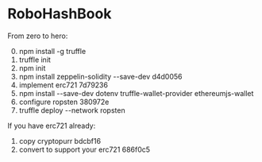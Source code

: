 # RoboHashBook

From zero to hero:

0. npm install -g truffle
1. truffle init
2. npm init
3. npm install zeppelin-solidity --save-dev d4d0056
4. implement erc721 7d79236
5. npm install --save-dev dotenv truffle-wallet-provider ethereumjs-wallet
6. configure ropsten 380972e
7. truffle deploy --network ropsten

If you have erc721 already:
1. copy cryptopurr bdcbf16
2. convert to support your erc721 686f0c5
